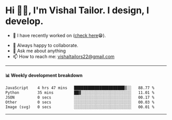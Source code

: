 # Hi 👋🏻, I'm Vishal Tailor. I design, I develop.

- 🔭 I have recently worked on ([check here](https://vishaltailor.com)😁).
<!-- - 🎦 Currently watching: JavaScript: The Hard Parts By Will Sentance. -->
- 👯 Always happy to collaborate.
- 💬 Ask me about anything
- 📫 How to reach me: <a href="mailto:vishaltailors22@gmail.com">vishaltailors22@gmail.com</a>

<hr /> 
<h4>📊 Weekly development breakdown</h4>
<!--START_SECTION:waka-->

```txt
JavaScript    4 hrs 47 mins   ██████████████████████▒░░   88.77 %
Python        35 mins         ██▓░░░░░░░░░░░░░░░░░░░░░░   11.01 %
JSON          0 secs          ░░░░░░░░░░░░░░░░░░░░░░░░░   00.17 %
Other         0 secs          ░░░░░░░░░░░░░░░░░░░░░░░░░   00.03 %
Image (svg)   0 secs          ░░░░░░░░░░░░░░░░░░░░░░░░░   00.01 %
```

<!--END_SECTION:waka-->
<hr /> 

<!-- ![](./profile-3d-contrib/profile-green-animate.svg) -->

